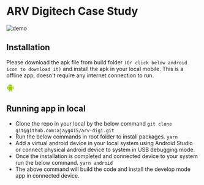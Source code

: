 # ARV Digitech Case Study

<img src="https://github.com/ajayg415/arv-digi/blob/main/builds/arv.gif" alt="demo" width="30%" height="30%"/>

## Installation

Please download the apk file from build folder `(Or click below android icon to download it)` and install the apk in your local mobile.
This is a offline app, doesn't require any internet connection to run. 

[![N|Solid](https://github.com/ajayg415/arv-digi/blob/main/builds/download.png)](https://github.com/ajayg415/arv-digi/blob/main/builds/app-release.apk)


## Running app in local
- Clone the repo in your local by the below command
`git clone git@github.com:ajayg415/arv-digi.git` 
- Run the below commands in root folder to install packages.
`yarn`
- Add a virtual android device in your local system using Android Studio or connect physical android device to system in USB debugging mode.
- Once the installation is completed and connected device to your system run the below command.
`yarn android`
- The above command will build the code and install the develop mode app in connected device. 

